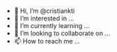 - 👋 Hi, I’m @cristiankti
- 👀 I’m interested in ...
- 🌱 I’m currently learning ...
- 💞️ I’m looking to collaborate on ...
- 📫 How to reach me ...

<!---
cristiankti/cristiankti is a ✨ special ✨ repository because its `README.md` (this file) appears on your GitHub profile.
You can click the Preview link to take a look at your changes.
--->
